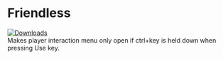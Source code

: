 # Friendless
[![Downloads](https://img.shields.io/github/downloads/SecretFox/Friendless/total)](https://github.com/SecretFox/Friendless/releases)  
Makes player interaction menu only open if ctrl+key is held down when pressing Use key.  